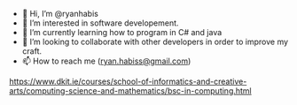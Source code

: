 - 👋 Hi, I’m @ryanhabis
- 👀 I’m interested in software developement.
- 🌱 I’m currently learning how to program in C# and java
- 💞️ I’m looking to collaborate with other developers in order to improve my craft.
- 📫 How to reach me (ryan.habiss@gmail.com)


https://www.dkit.ie/courses/school-of-informatics-and-creative-arts/computing-science-and-mathematics/bsc-in-computing.html
